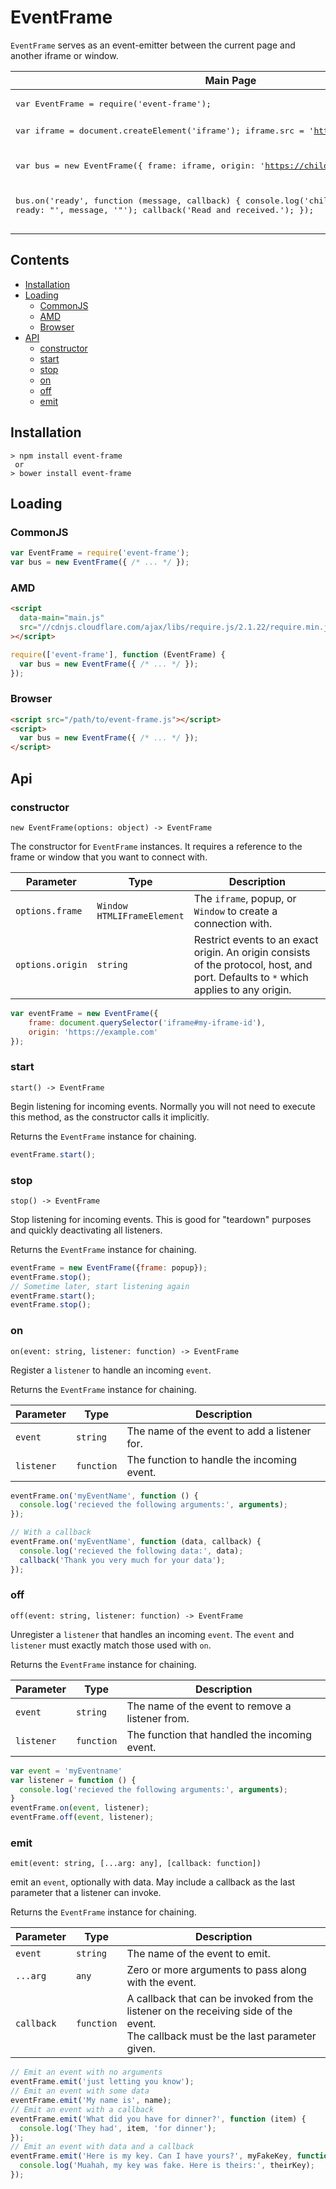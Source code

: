 EventFrame
==========

`EventFrame` serves as an event-emitter between the current page and another iframe or window.

<table>
  <thead>
    <tr>
      <th>Main Page</th>
      <th>Child Frame</th>
    </tr>
  </thead>
  <tbody>
    <tr>
      <td>
        <pre lang="javascript">
var EventFrame = require('event-frame');

var iframe = document.createElement('iframe');
iframe.src = 'https://child.example.com';

var bus = new EventFrame({
  frame: iframe,
  origin: 'https://child.example.com'
});

bus.on('ready', function (message, callback) {
  console.log('child ready: "', message, '"');
  callback('Read and received.');
});
        </pre>
      </td>
      <td>
        <pre lang="javascript">
var EventFrame = require('event-frame');

var bus = new EventFrame({
  frame: global.parent,
  origin: 'https://main.example.com'
});

bus.emit(
  'ready',
  'Ready for action. Do you copy?',
  function (message) {
    console.log('Main page replied: "', message);
  }
);
        </pre>
      </td>
    </tr>
  </tbody>
</table>

## Contents

* [Installation](#installation)
* [Loading](#loading)
  * [CommonJS](#commonjs)
  * [AMD](#amd)
  * [Browser](#browser)
* [API](#api)
  * [constructor](#constructor)
  * [start](#start)
  * [stop](#stop)
  * [on](#on)
  * [off](#off)
  * [emit](#emit)

## Installation

```
> npm install event-frame
 or
> bower install event-frame
```

## Loading

### CommonJS

```javascript
var EventFrame = require('event-frame');
var bus = new EventFrame({ /* ... */ });
```

### AMD

```html
<script
  data-main="main.js"
  src="//cdnjs.cloudflare.com/ajax/libs/require.js/2.1.22/require.min.js"
></script>
```

```javascript
require(['event-frame'], function (EventFrame) {
  var bus = new EventFrame({ /* ... */ });
});
```

### Browser

```html
<script src="/path/to/event-frame.js"></script>
<script>
  var bus = new EventFrame({ /* ... */ });
</script>
```

## Api

### constructor

`new EventFrame(options: object) -> EventFrame`

The constructor for `EventFrame` instances. It requires a reference to the frame
or window that you want to connect with.

| Parameter        | Type                            | Description |
| ---------------- | ------------------------------- | ----------- |
| `options.frame`  | `Window`<br>`HTMLIFrameElement` | The `iframe`, popup, or `Window` to create a connection with.|
| `options.origin` | `string` | Restrict events to an exact origin. An origin consists of the protocol, host, and port. Defaults to `*` which applies to any origin. |

```javascript
var eventFrame = new EventFrame({
    frame: document.querySelector('iframe#my-iframe-id'),
    origin: 'https://example.com'
});
```

### start

`start() -> EventFrame`

Begin listening for incoming events. Normally you will not need to execute this method, as the constructor calls it implicitly.

Returns the `EventFrame` instance for chaining.

```javascript
eventFrame.start();
```

### stop

`stop() -> EventFrame`

Stop listening for incoming events. This is good for "teardown" purposes and
quickly deactivating all listeners.

Returns the `EventFrame` instance for chaining.

```javascript
eventFrame = new EventFrame({frame: popup});
eventFrame.stop();
// Sometime later, start listening again
eventFrame.start();
eventFrame.stop();
```

### on

`on(event: string, listener: function) -> EventFrame`

Register a `listener` to handle an incoming `event`.

Returns the `EventFrame` instance for chaining.

| Parameter  | Type       | Description                                  |
| ---------- | ---------- | -------------------------------------------- |
| `event`    | `string`   | The name of the event to add a listener for. |
| `listener` | `function` | The function to handle the incoming event.   |

```javascript
eventFrame.on('myEventName', function () {
  console.log('recieved the following arguments:', arguments);
});

// With a callback
eventFrame.on('myEventName', function (data, callback) {
  console.log('recieved the following data:', data);
  callback('Thank you very much for your data');
});
```

### off

`off(event: string, listener: function) -> EventFrame`

Unregister a `listener` that handles an incoming `event`. The `event` and
`listener` must exactly match those used with `on`.

Returns the `EventFrame` instance for chaining.

| Parameter  | Type       | Description                                      |
| ---------- | ---------- | ------------------------------------------------ |
| `event`    | `string`   | The name of the event to remove a listener from. |
| `listener` | `function` | The function that handled the incoming event.    |

```javascript
var event = 'myEventname'
var listener = function () {
  console.log('recieved the following arguments:', arguments);
}
eventFrame.on(event, listener);
eventFrame.off(event, listener);
```

### emit

`emit(event: string, [...arg: any], [callback: function])`

emit an `event`, optionally with data. May include a callback as the last parameter that a listener can invoke.

Returns the `EventFrame` instance for chaining.

| Parameter  | Type       | Description  |
| ---------- | ---------- | ---------------------------------------------------- |
| `event`    | `string`   | The name of the event to emit.                       |
| `...arg`   | `any`      | Zero or more arguments to pass along with the event. |
| `callback` | `function` | A callback that can be invoked from the listener on the receiving side of the event.<br>The callback must be the last parameter given. |

```javascript
// Emit an event with no arguments
eventFrame.emit('just letting you know');
// Emit an event with some data
eventFrame.emit('My name is', name);
// Emit an event with a callback
eventFrame.emit('What did you have for dinner?', function (item) {
  console.log('They had', item, 'for dinner');
});
// Emit an event with data and a callback
eventFrame.emit('Here is my key. Can I have yours?', myFakeKey, function (theirKey) {
  console.log('Muahah, my key was fake. Here is theirs:', theirKey);
});
```
